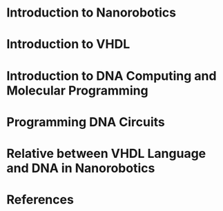 # Introduction to Nanorobotics
# Introduction to VHDL
# Introduction to DNA Computing and Molecular Programming
# Programming DNA Circuits
# Relative between VHDL Language and DNA in Nanorobotics 
# References


